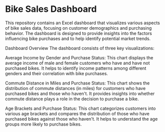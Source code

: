 # Bike Sales Dashboard
This repository contains an Excel dashboard that visualizes various aspects of bike sales data, focusing on customer demographics and purchasing behavior. The dashboard is designed to provide insights into the factors influencing bike purchases and to help identify potential market trends.

Dashboard Overview
The dashboard consists of three key visualizations:

Average Income by Gender and Purchase Status:
This chart displays the average income of male and female customers who have and have not purchased bikes. It helps to identify income patterns among different genders and their correlation with bike purchases.

Commute Distance in Miles and Purchase Status:
This chart shows the distribution of commute distances (in miles) for customers who have purchased bikes and those who haven't. It provides insights into whether commute distance plays a role in the decision to purchase a bike.

Age Brackets and Purchase Status:
This chart categorizes customers into various age brackets and compares the distribution of those who have purchased bikes against those who haven't. It helps to understand the age groups more likely to purchase bikes.
